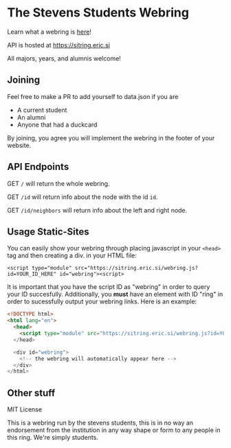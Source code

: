 # The Stevens Students Webring

Learn what a webring is [here](https://en.m.wikipedia.org/wiki/Webring)!

API is hosted at https://sitring.eric.si

All majors, years, and alumnis welcome!

## Joining
Feel free to make a PR to add yourself to data.json if you are
* A current student
* An alumni
* Anyone that had a duckcard

By joining, you agree you will implement the webring in the footer of your website.

## API Endpoints

GET `/` will return the whole webring.

GET `/id` will return info about the node with the id `id`.

GET `/id/neighbors` will return info about the left and right node.

## Usage Static-Sites

You can easily show your webring through placing javascript in your ```<head>``` tag
and then creating a div.
in your HTML file:
```
<script type="module" src="https://sitring.eric.si/webring.js?id=YOUR_ID_HERE" id="webring"><script>
```
It is important that you have the script ID as "webring" in order to query your ID succesfully. Additionally,
you **must** have an element with ID "ring" in order to sucessfully output your webring links. Here is an example:
```html
<!DOCTYPE html>
<html lang="en">
  <head>
    <script type="module" src="https://sitring.eric.si/webring.js?id=YOUR_ID_HERE" id="webring"><script>
  </head>

  <div id="webring">
    <!-- the webring will automatically appear here -->
  </div>
</html>
```

## Other stuff

MIT License

This is a webring run by the stevens students, this is in no way an endorsement
from the institution in any way shape or form to any people in this ring. We're
simply students.
